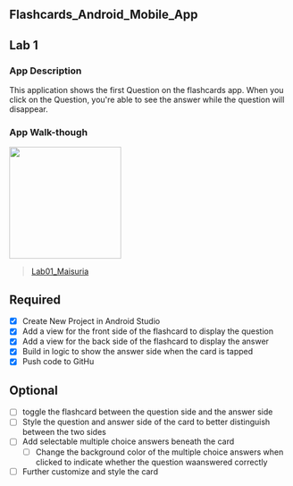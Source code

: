 ## Flashcards_Android_Mobile_App

## Lab 1

### App Description
This application shows the first Question on the flashcards app. When you click on the Question, you're able to see the answer while the question will disappear. 

### App Walk-though

<img src="https://imgur.com/cB8qlJl.gif" width=200><br>

<blockquote class="imgur-embed-pub" lang="en" data-id="a/1eBxGTK"  ><a href="//imgur.com/a/1eBxGTK">Lab01_Maisuria</a></blockquote>

## Required
- [X] Create New Project in Android Studio
- [X] Add a view for the front side of the flashcard to display the question
- [X] Add a view for the back side of the flashcard to display the answer
- [X] Build in logic to show the answer side when the card is tapped
- [X] Push code to GitHu
## Optional
- [ ] toggle the flashcard between the question side and the answer side
- [ ] Style the question and answer side of the card to better distinguish between the two sides
- [ ] Add selectable multiple choice answers beneath the card
   - [ ] Change the background color of the multiple choice answers when clicked to indicate whether the question waanswered correctly
- [ ] Further customize and style the card
